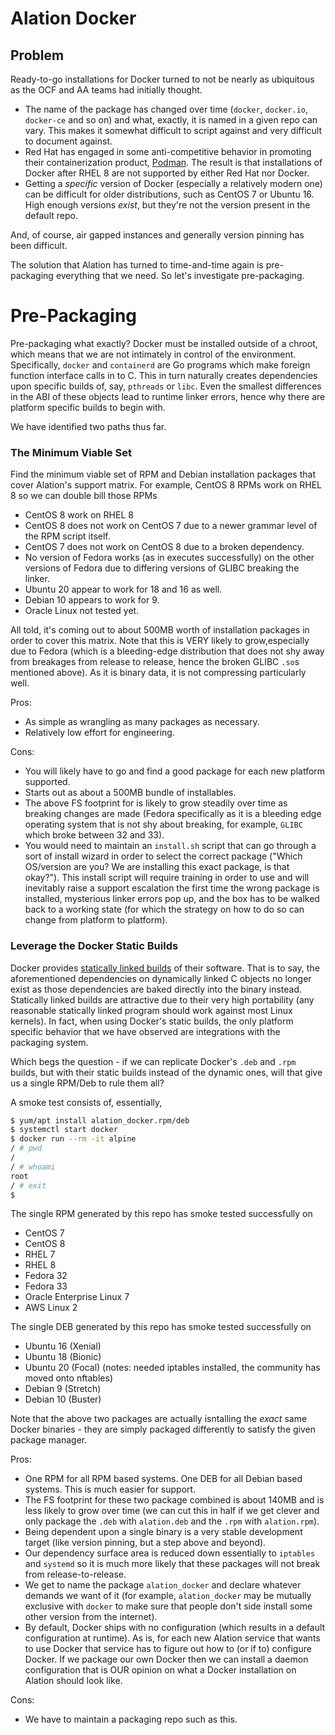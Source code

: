 # Alation Docker

## Problem
Ready-to-go installations for Docker turned to not be nearly as ubiquitous as the OCF and AA teams had initially thought.

* The name of the package has changed over time (`docker`, `docker.io`, `docker-ce` and so on) and what, exactly, it is named in a given repo can vary. This makes it somewhat difficult to script against and very difficult to document against.
* Red Hat has engaged in some anti-competitive behavior in promoting their containerization product, [Podman](https://podman.io/). The result is that installations of Docker after RHEL 8 are not supported by either Red Hat nor Docker.
* Getting a _specific_ version of Docker (especially a relatively modern one) can be difficult for older distributions, such as CentOS 7 or Ubuntu 16. High enough versions _exist_, but  they're not the version present in the default repo.

And, of course, air gapped instances and generally version pinning has been difficult.

The solution that Alation has turned to time-and-time again is pre-packaging everything that we need. So let's investigate pre-packaging.

# Pre-Packaging

Pre-packaging what exactly? Docker must be installed outside of a chroot, which means that we are not intimately in control of the environment. Specifically, `docker` and `containerd` are Go programs which make foreign function interface calls in to C. This in turn naturally creates dependencies upon specific builds of, say, `pthreads` or `libc`. Even the smallest differences in the ABI of these objects lead to runtime linker errors, hence why there are platform specific builds to begin with.

We have identified two paths thus far.

### The Minimum Viable Set

Find the minimum viable set of RPM and Debian installation packages that cover Alation's support matrix. For example, CentOS 8 RPMs work on RHEL 8 so we can double bill those RPMs

* CentOS 8 work on RHEL 8
* CentOS 8 does not work on CentOS 7 due to a newer grammar level of the RPM script itself.
* CentOS 7 does not work on CentOS 8 due to a broken dependency.
* No version of Fedora works (as in executes successfully) on the other versions of Fedora due to differing versions of GLIBC breaking the linker.
* Ubuntu 20 appear to work for 18 and 16 as well.
* Debian 10 appears to work for 9.
* Oracle Linux not tested yet.

All told, it's coming out to about 500MB worth of installation packages in order to cover this matrix. Note that this is VERY likely to grow,especially due to Fedora (which is a bleeding-edge distribution that does not shy away from breakages from release to release, hence the broken GLIBC `.so`s mentioned above). As it is binary data, it is not compressing particularly well.

Pros:

* As simple as wrangling as many packages as necessary.
* Relatively low effort for engineering.


Cons:
* You will likely have to go and find a good package for each new platform supported.
* Starts out as about a 500MB bundle of installables.
* The above FS footprint for is likely to grow steadily over time as breaking changes are made (Fedora specifically as it is a bleeding edge operating system that is not shy about breaking, for example, `GLIBC` which broke between 32 and 33).
* You would need to maintain an `install.sh` script that can go through a sort of install wizard in order to select the correct package ("Which OS/version are you? We are installing this exact package, is that okay?"). This install script will require training in order to use and will inevitably raise a support escalation the first time the wrong package is installed, mysterious linker errors pop up, and the box has to be walked back to a working state (for which the strategy on how to do so can change from platform to platform).

### Leverage the Docker Static Builds

Docker provides [statically linked builds](https://download.docker.com/linux/static/stable/x86_64/) of their software. That is to say, the aforementioned dependencies on dynamically linked C objects no longer exist as those dependencies are baked directly into the binary instead. Statically linked builds are attractive due to their very high portability (any reasonable statically linked program should work against most Linux kernels). In fact, when using Docker's static builds, the only platform specific behavior that we have observed are integrations with the packaging system.

Which begs the question - if we can replicate Docker's `.deb` and `.rpm` builds, but with their static builds instead of the dynamic ones, will that give us a single RPM/Deb to rule them all?

A smoke test consists of, essentially,

```bash
$ yum/apt install alation_docker.rpm/deb
$ systemctl start docker
$ docker run --rm -it alpine
/ # pwd
/
/ # whoami
root
/ # exit
$
```

The single RPM generated by this repo has smoke tested successfully on

* CentOS 7
* CentOS 8
* RHEL 7
* RHEL 8
* Fedora 32
* Fedora 33
* Oracle Enterprise Linux 7
* AWS Linux 2

The single DEB generated by this repo has smoke tested successfully on

* Ubuntu 16 (Xenial)
* Ubuntu 18 (Bionic)
* Ubuntu 20 (Focal) (notes: needed iptables installed, the community has moved onto nftables)
* Debian 9 (Stretch)
* Debian 10 (Buster)

Note that the above two packages are actually isntalling the _exact_ same Docker binaries - they are simply packaged differently to satisfy the given package manager.

Pros:
* One RPM for all RPM based systems. One DEB for all Debian based systems. This is much easier for support.
* The FS footprint for these two package combined is about 140MB and is less likely to grow over time (we can cut this in half if we get clever and only package the `.deb` with `alation.deb` and the `.rpm` with `alation.rpm`).
* Being dependent upon a single binary is a very stable development target (like version pinning, but a step above and beyond).
* Our dependency surface area is reduced down essentially to `iptables` and `systemd` so it is much more likely that these packages will not break from release-to-release.
* We get to name the package `alation_docker` and declare whatever demands we want of it (for example, `alation_docker` may be mutually exclusive with `docker` to make sure that people don't side install some other version from the internet).
* By default, Docker ships with no configuration (which results in a default configuration at runtime). As is, for each new Alation service that wants to use Docker that service has to figure out how to (or if to) configure Docker. If we package our own Docker then we can install a daemon configuration that is OUR opinion on what a Docker installation on Alation should look like.

Cons:
* We have to maintain a packaging repo such as this.
